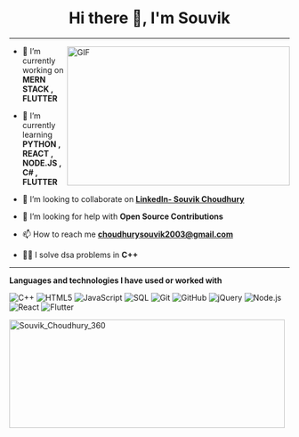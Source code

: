 <h1 align="center">Hi there 👋, I'm Souvik </h1>
<hr>
<a href="https://youtu.be/dQw4w9WgXcQ">
<img align="right" alt="GIF" src="https://miro.medium.com/max/875/1*Urc28sbnORGOW5oyohQ06g.gif" width="400px" height="250" />
</a>


- 🔭 I’m currently working on **MERN STACK , FLUTTER**

- 🌱 I’m currently learning **PYTHON , REACT , NODE.JS , C# , FLUTTER**

- 👯 I’m looking to collaborate on **[LinkedIn- Souvik Choudhury](https://www.linkedin.com/in/souvik-choudhury-07275a1b1/)**

- 🤝 I’m looking for help with **Open Source Contributions**

- 📫 How to reach me **choudhurysouvik2003@gmail.com**

- 👨‍💻 I solve dsa problems in **C++**



<hr>

**Languages and technologies I have used or worked with** 

![C++](https://img.shields.io/badge/-C++-000000?style=flat&logo=C%2B%2B&logoColor=00599C)
![HTML5](https://img.shields.io/badge/-HTML5-000000?style=flat&logo=HTML5)
![JavaScript](https://img.shields.io/badge/-JavaScript-000000?style=flat&logo=javascript)
![SQL](https://img.shields.io/badge/-SQL-000000?style=flat&logo=MySQL)
![Git](https://img.shields.io/badge/-Git-000000?style=flat&logo=git&logoColor=F05032)
![GitHub](https://img.shields.io/badge/-GitHub-000000?style=flat&logo=github&logoColor=FFFFFF)
![jQuery](https://img.shields.io/badge/-jQuery-000000?style=flat&logo=jQuery&logoColor=0769AD)
![Node.js](https://img.shields.io/badge/-Node.js-000000?style=flat&logo=node.js&logoColor=339933)
![React](https://img.shields.io/badge/-React-000000?style=flat&logo=React&logoColor=61DAFB)
![Flutter](https://img.shields.io/badge/Flutter%20-%2302569B.svg?&style=for-the-badge&logo=Flutter&logoColor=white)




<p><img align="center" src="https://github-readme-stats.vercel.app/api?username=SouvikChoudhury360&theme=dark&show_icons=true" height="195" width="495" alt="Souvik_Choudhury_360" /></p>
